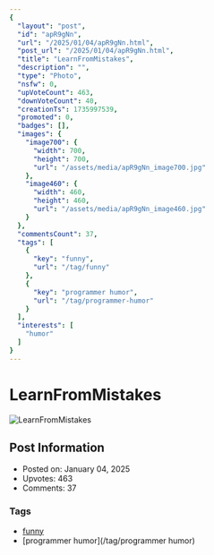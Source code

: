 ```yaml
---
{
  "layout": "post",
  "id": "apR9gNn",
  "url": "/2025/01/04/apR9gNn.html",
  "post_url": "/2025/01/04/apR9gNn.html",
  "title": "LearnFromMistakes",
  "description": "",
  "type": "Photo",
  "nsfw": 0,
  "upVoteCount": 463,
  "downVoteCount": 40,
  "creationTs": 1735997539,
  "promoted": 0,
  "badges": [],
  "images": {
    "image700": {
      "width": 700,
      "height": 700,
      "url": "/assets/media/apR9gNn_image700.jpg"
    },
    "image460": {
      "width": 460,
      "height": 460,
      "url": "/assets/media/apR9gNn_image460.jpg"
    }
  },
  "commentsCount": 37,
  "tags": [
    {
      "key": "funny",
      "url": "/tag/funny"
    },
    {
      "key": "programmer humor",
      "url": "/tag/programmer-humor"
    }
  ],
  "interests": [
    "humor"
  ]
}
---
```


# LearnFromMistakes

![LearnFromMistakes](/assets/media/apR9gNn_image700.jpg)

## Post Information

- Posted on: January 04, 2025
- Upvotes: 463
- Comments: 37

### Tags

- [funny](/tag/funny)
- [programmer humor](/tag/programmer humor)
